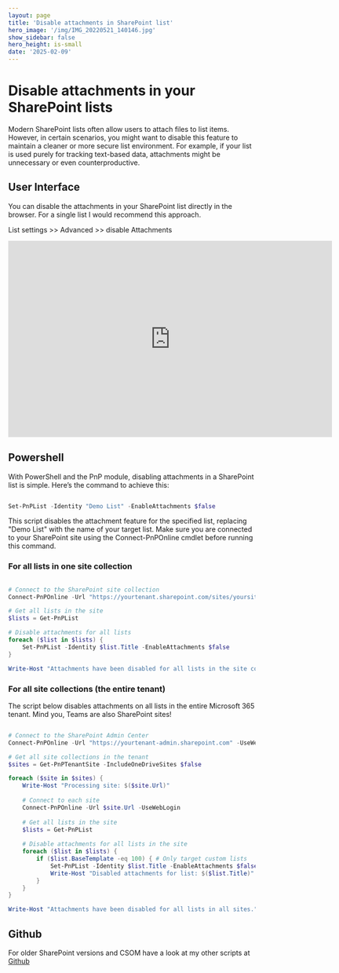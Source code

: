 ```yaml
---
layout: page
title: 'Disable attachments in SharePoint list'
hero_image: '/img/IMG_20220521_140146.jpg'
show_sidebar: false
hero_height: is-small
date: '2025-02-09'
---
```



# Disable attachments in your SharePoint lists

Modern SharePoint lists often allow users to attach files to list items. However, in certain scenarios, you might want to disable this feature to maintain a cleaner or more secure list environment. For example, if your list is used purely for tracking text-based data, attachments might be unnecessary or even counterproductive.

## User Interface

You can disable the attachments in your SharePoint list directly in the browser. For a single list I would recommend this approach. 

List settings >> Advanced >> disable Attachments

<iframe width="660" height="400" src="https://www.youtube.com/embed/i8In3duIdq0" frameborder="0" allowfullscreen></iframe>



## Powershell


With PowerShell and the PnP module, disabling attachments in a SharePoint list is simple. Here’s the command to achieve this:

```powershell

Set-PnPList -Identity "Demo List" -EnableAttachments $false

```

This script disables the attachment feature for the specified list, replacing "Demo List" with the name of your target list. Make sure you are connected to your SharePoint site using the Connect-PnPOnline cmdlet before running this command.



### For all lists in one site collection

```powershell

# Connect to the SharePoint site collection
Connect-PnPOnline -Url "https://yourtenant.sharepoint.com/sites/yoursite" -UseWebLogin

# Get all lists in the site
$lists = Get-PnPList

# Disable attachments for all lists
foreach ($list in $lists) {
    Set-PnPList -Identity $list.Title -EnableAttachments $false
}

Write-Host "Attachments have been disabled for all lists in the site collection."

```


### For all site collections (the entire tenant)

The script below disables attachments on all lists in the entire Microsoft 365 tenant. Mind you, Teams are also SharePoint sites!

```powershell

# Connect to the SharePoint Admin Center
Connect-PnPOnline -Url "https://yourtenant-admin.sharepoint.com" -UseWebLogin

# Get all site collections in the tenant
$sites = Get-PnPTenantSite -IncludeOneDriveSites $false

foreach ($site in $sites) {
    Write-Host "Processing site: $($site.Url)"
    
    # Connect to each site
    Connect-PnPOnline -Url $site.Url -UseWebLogin
    
    # Get all lists in the site
    $lists = Get-PnPList
    
    # Disable attachments for all lists in the site
    foreach ($list in $lists) {
        if ($list.BaseTemplate -eq 100) { # Only target custom lists
            Set-PnPList -Identity $list.Title -EnableAttachments $false
            Write-Host "Disabled attachments for list: $($list.Title)"
        }
    }
}

Write-Host "Attachments have been disabled for all lists in all sites."

```


## Github

For older SharePoint versions and CSOM have a look at my other scripts at [Github](https://github.com/PowershellScripts/SharePointOnline-ScriptSamples/tree/develop/Items%20Management/Attachments)

